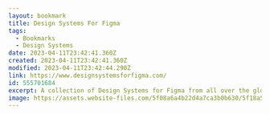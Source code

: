 ```yaml
---
layout: bookmark
title: Design Systems For Figma
tags:
  - Bookmarks
  - Design Systems
date: 2023-04-11T23:42:41.360Z
created: 2023-04-11T23:42:41.360Z
modified: 2023-04-11T23:42:44.290Z
link: https://www.designsystemsforfigma.com/
id: 555701684
excerpt: A collection of Design Systems for Figma from all over the globe.
image: https://assets.website-files.com/5f08a6a4b22d4a7ca3b0b630/5f18a5844db54c3e79853bca_OG-image-main.png
---
```

